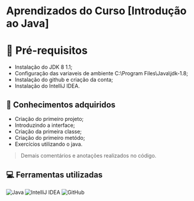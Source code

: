 # Aprendizados do Curso [Introdução ao Java]

<h1 id="Pré-requisitos">🚀 Pré-requisitos</h1>

- Instalação do JDK 8 1.1;
- Configuração das variaveis de ambiente C:\Program Files\Java\jdk-1.8\;
- Instalação do github e criação da conta;
- Instalação do IntelliJ IDEA.

<h2 id="Conhecimentos adquiridos">📝 Conhecimentos adquiridos</h2>

- Criação do primeiro projeto; 
- Introduzindo a interface; 
- Criação da primeira classe;
- Criação do primeiro metódo;
- Exercícios utilizando o java.

>Demais comentários e anotações realizados no código.

<h2 id="Ferramentas Ferramentas">💻 Ferramentas utilizadas</h2>

![Java](https://img.shields.io/badge/java-%23ED8B00.svg?style=for-the-badge&logo=openjdk&logoColor=white) 	![IntelliJ IDEA](https://img.shields.io/badge/IntelliJIDEA-000000.svg?style=for-the-badge&logo=intellij-idea&logoColor=white) 	![GitHub](https://img.shields.io/badge/github-%23121011.svg?style=for-the-badge&logo=github&logoColor=white)
